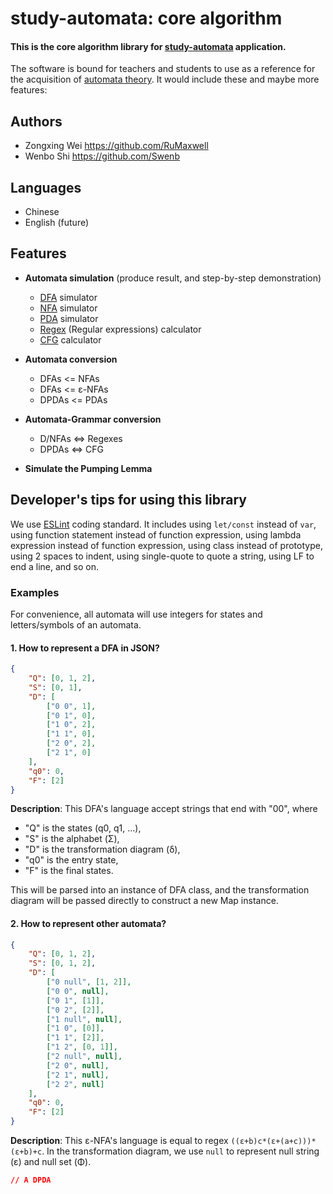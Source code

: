 # study-automata: core algorithm
#### This is the core algorithm library for [study-automata](https://github.com/Swenb/study-automata) application.

The software is bound for teachers and students to use as a reference for the acquisition of [automata theory](https://en.wikipedia.org/wiki/Automata_theory). It would include these and maybe more features:



## Authors

- Zongxing Wei https://github.com/RuMaxwell
- Wenbo Shi https://github.com/Swenb



## Languages

- Chinese
- English (future)



## Features

* **Automata simulation** (produce result, and step-by-step demonstration)
  * [DFA](https://en.wikipedia.org/wiki/Deterministic_finite_automaton) simulator
  * [NFA](https://en.wikipedia.org/wiki/Nondeterministic_finite_automaton) simulator
  * [PDA](https://en.wikipedia.org/wiki/Pushdown_automaton) simulator
  * [Regex](https://en.wikipedia.org/wiki/Regular_expression) (Regular expressions) calculator
  * [CFG](https://en.wikipedia.org/wiki/Context-free_grammar) calculator


* **Automata conversion**
  * DFAs <= NFAs
  * DFAs <= ε-NFAs
  * DPDAs <= PDAs
* **Automata-Grammar conversion**
  * D/NFAs <=> Regexes
  * DPDAs <=> CFG
* **Simulate the Pumping Lemma**



## Developer's tips for using this library

We use [ESLint](https://blog.csdn.net/haoshidai/article/details/52833377) coding standard. It includes using `let/const` instead of `var`, using function statement instead of function expression, using lambda expression instead of function expression, using class instead of prototype, using 2 spaces to indent, using single-quote to quote a string, using LF to end a line, and so on.



### Examples

For convenience, all automata will use integers for states and letters/symbols of an automata.

#### 1. How to represent a DFA in JSON?

```JSON
{
    "Q": [0, 1, 2],
    "S": [0, 1],
    "D": [
        ["0 0", 1],
        ["0 1", 0],
        ["1 0", 2],
        ["1 1", 0],
        ["2 0", 2],
        ["2 1", 0]
    ],
    "q0": 0,
    "F": [2]
}
```

**Description**: This DFA's language accept strings that end with "00", where

* "Q" is the states (q0, q1, ...),
* "S" is the alphabet (Σ),
* "D" is the transformation diagram (δ),
* "q0" is the entry state,
* "F" is the final states.

This will be parsed into an instance of DFA class, and the transformation diagram will be passed directly to construct a new Map instance.

#### 2. How to represent other automata?

```JSON
{
    "Q": [0, 1, 2],
    "S": [0, 1, 2],
    "D": [
        ["0 null", [1, 2]],
        ["0 0", null],
        ["0 1", [1]],
        ["0 2", [2]],
        ["1 null", null],
        ["1 0", [0]],
        ["1 1", [2]],
        ["1 2", [0, 1]],
        ["2 null", null],
        ["2 0", null],
        ["2 1", null],
        ["2 2", null]
    ],
    "q0": 0,
    "F": [2]
}
```

**Description**: This ε-NFA's language is equal to regex `((ε+b)c*(ε+(a+c)))*(ε+b)+c`. In the transformation diagram, we use `null` to represent null string (ε) and null set (Φ).



```JSON
// A DPDA
```

